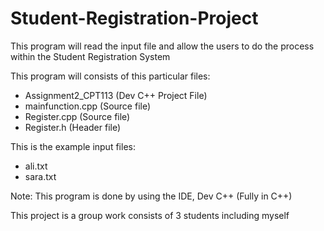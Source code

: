 # Student-Registration-Project
This program will read the input file and allow the users to do the process within the Student Registration System

This program will consists of this particular files:
- Assignment2_CPT113 (Dev C++ Project File)
- mainfunction.cpp   (Source file)
- Register.cpp       (Source file)
- Register.h         (Header file)

This is the example input files:
- ali.txt
- sara.txt

Note: This program is done by using the IDE, Dev C++ (Fully in C++)

This project is a group work consists of 3 students including  myself
